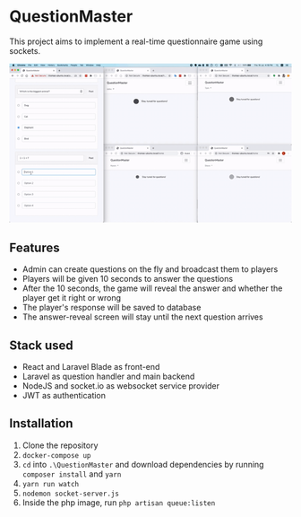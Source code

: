 # QuestionMaster

This project aims to implement a real-time questionnaire game using sockets. 

![Demo](demo/demo.gif)

## Features

* Admin can create questions on the fly and broadcast them to players
* Players will be given 10 seconds to answer the questions
* After the 10 seconds, the game will reveal the answer and whether the player get it right or wrong
* The player's response will be saved to database
* The answer-reveal screen will stay until the next question arrives

## Stack used
* React and Laravel Blade as front-end
* Laravel as question handler and main backend
* NodeJS and socket.io as websocket service provider
* JWT as authentication

## Installation

1. Clone the repository
2. `docker-compose up`
3. `cd` into `.\QuestionMaster` and download dependencies by running `composer install` and `yarn`
4. `yarn run watch`
5. `nodemon socket-server.js`
6. Inside the php image, run `php artisan queue:listen`
